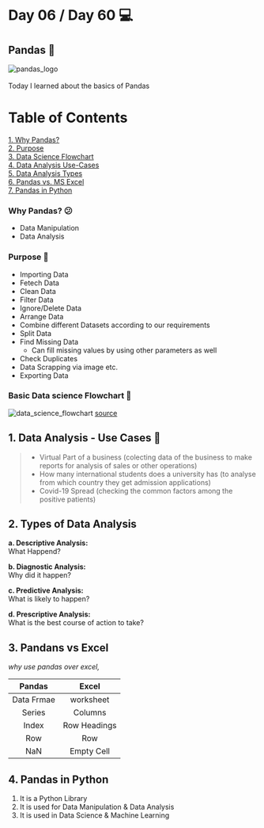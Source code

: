 # Day 06 / Day 60 💻
## Pandas 🐼
![pandas_logo](https://miro.medium.com/v2/resize:fit:481/1*n_ms1q5YoHAQXXUIfeADKQ.png)\
\
Today I learned about the basics of Pandas

# **Table of Contents**
[1. Why Pandas?](#why-pandas-😕)\
[2. Purpose](#purpose-🚩)\
[3. Data Science Flowchart](#basic-data-science-flowchart-🚗)\
[4. Data Analysis Use-Cases](#1-data-analysis---use-cases-🧪)\
[5. Data Analysis Types](#2-types-of-data-analysis)\
[6. Pandas vs. MS Excel](#3-pandans-vs-excel)\
[7. Pandas in Python](#4-pandas-in-python)

### **Why Pandas? 😕**
* Data Manipulation
* Data Analysis

### **Purpose 🚩**
* Importing Data
* Fetech Data
* Clean Data
* Filter Data
* Ignore/Delete Data
* Arrange Data
* Combine different Datasets according to our requirements
* Split Data
* Find Missing Data
    * Can fill missing values by using other parameters as well
* Check Duplicates
* Data Scrapping via image etc.
* Exporting Data

### **Basic Data science Flowchart 🚗**
![data_science_flowchart](https://blog.dataiku.com/hubfs/DAC_7+Fundamental+Steps+to+Complete+a+Data+Analytics+Project-1.png)
[source](https://blog.dataiku.com/hubfs/DAC_7+Fundamental+Steps+to+Complete+a+Data+Analytics+Project-1.png)

## **1. Data Analysis - Use Cases 🧪**
> * Virtual Part of a business (colecting data of the business to make reports for analysis of sales or other operations)
> * How many international students does a university has (to analyse from which country they get admission applications)
> * Covid-19 Spread (checking the common factors among the positive patients)

## **2. Types of Data Analysis**
**a. Descriptive Analysis:**\
What Happend?

**b. Diagnostic Analysis:**\
Why did it happen?

**c. Predictive Analysis:**\
What is likely to happen?

**d. Prescriptive Analysis:**\
What is the best course of action to take?

## **3. Pandans vs Excel** 
_why use pandas over excel,_

| Pandas | Excel |
| :------: | :-----: |
|Data Frmae|worksheet|
|Series|Columns|
|Index|Row Headings|
|Row|Row|
|NaN|Empty Cell|

## **4. Pandas in Python**
1. It is a Python Library
2. It is used for Data Manipulation & Data Analysis
3. It is used in Data Science & Machine Learning



